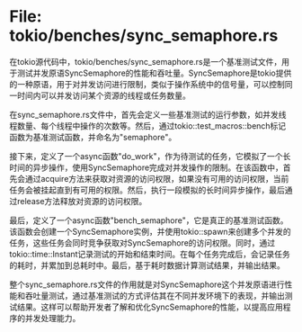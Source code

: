 # File: tokio/benches/sync_semaphore.rs

在tokio源代码中，tokio/benches/sync_semaphore.rs是一个基准测试文件，用于测试并发原语SyncSemaphore的性能和吞吐量。SyncSemaphore是tokio提供的一种原语，用于对并发访问进行限制，类似于操作系统中的信号量，可以控制同一时间内可以并发访问某个资源的线程或任务数量。

在sync_semaphore.rs文件中，首先会定义一些基准测试的运行参数，如并发线程数量、每个线程中操作的次数等。然后，通过tokio::test_macros::bench标记函数为基准测试函数，并命名为"semaphore"。

接下来，定义了一个async函数"do_work"，作为待测试的任务，它模拟了一个长时间的异步操作，使用SyncSemaphore完成对并发操作的限制。在该函数中，首先会通过acquire方法来获取对资源的访问权限，如果没有可用的访问权限，当前任务会被挂起直到有可用的权限。然后，执行一段模拟的长时间异步操作，最后通过release方法释放对资源的访问权限。

最后，定义了一个async函数"bench_semaphore"，它是真正的基准测试函数。该函数会创建一个SyncSemaphore实例，并使用tokio::spawn来创建多个并发的任务，这些任务会同时竞争获取对SyncSemaphore的访问权限。同时，通过tokio::time::Instant记录测试的开始和结束时间。在每个任务完成后，会记录任务的耗时，并累加到总耗时中。最后，基于耗时数据计算测试结果，并输出结果。

整个sync_semaphore.rs文件的作用就是对SyncSemaphore这个并发原语进行性能和吞吐量测试，通过基准测试的方式评估其在不同并发环境下的表现，并输出测试结果。这样可以帮助开发者了解和优化SyncSemaphore的性能，以提高应用程序的并发处理能力。

